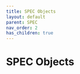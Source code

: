 ```yaml
---
title: SPEC Objects
layout: default
parent: SPEC
nav_order: 2
has_children: true
---
```


# SPEC Objects